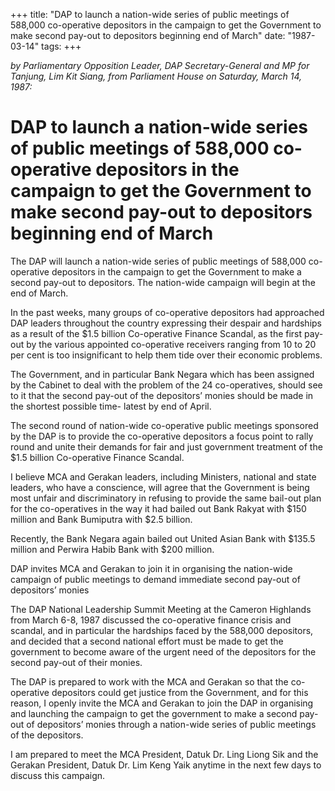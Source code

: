 +++ 
title: "DAP to launch a nation-wide series of public meetings of 588,000 co-operative depositors in the campaign to get the Government to make second pay-out to depositors beginning end of March"
date: "1987-03-14"
tags:
+++

_by Parliamentary Opposition Leader, DAP Secretary-General and MP for Tanjung, Lim Kit Siang, from Parliament House on Saturday, March 14, 1987:_

# DAP to launch a nation-wide series of public meetings of 588,000 co-operative depositors in the campaign to get the Government to make second pay-out to depositors beginning end of March		

The DAP will launch a nation-wide series of public meetings of 588,000 co-operative depositors in the campaign to get the Government to make a second pay-out to depositors. The nation-wide campaign will begin at the end of March.</u>

In the past weeks, many groups of co-operative depositors had approached DAP leaders throughout the country expressing their despair and hardships as a result of the $1.5 billion Co-operative Finance Scandal, as the first pay-out by the various appointed co-operative receivers ranging from 10 to 20 per cent is too insignificant to help them tide over their economic problems.

The Government, and in particular Bank Negara which has been assigned by the Cabinet to deal with the problem of the 24 co-operatives, should see to it that the second pay-out of the depositors’ monies should be made in the shortest possible time- latest by end of April.

The second round of nation-wide co-operative public meetings sponsored by the DAP is to provide the co-operative depositors a focus point to rally round and unite their demands for fair and just government treatment of the $1.5 billion Co-operative Finance Scandal.

I believe MCA and Gerakan leaders, including Ministers, national and state leaders, who have a conscience, will agree that the Government is being most unfair and discriminatory in refusing to provide the same bail-out plan for the co-operatives in the way it had bailed out Bank Rakyat with $150 million and Bank Bumiputra with $2.5 billion.

Recently, the Bank Negara again bailed out United Asian Bank with $135.5 million and Perwira Habib Bank with $200 million.

DAP invites MCA and Gerakan to join it in organising the nation-wide campaign of public meetings to demand immediate second pay-out of depositors’ monies							

The DAP National Leadership Summit Meeting at the Cameron Highlands from March 6-8, 1987 discussed the co-operative finance crisis and scandal, and in particular the hardships faced by the 588,000 depositors, and decided that a second national effort must be made to get the government to become aware of the urgent need of the depositors for the second pay-out of their monies.

The DAP is prepared to work with the MCA and Gerakan so that the co-operative depositors could get justice from the Government, and for this reason, I openly invite the MCA and Gerakan to join the DAP in organising and launching the campaign to get the government to make a second pay-out of depositors’ monies through a nation-wide series of public meetings of the depositors.

I am prepared to meet the MCA President, Datuk Dr. Ling Liong Sik and the Gerakan President, Datuk Dr. Lim Keng Yaik anytime in the next few days to discuss this campaign.
 
